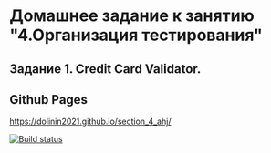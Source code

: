 # Домашнее задание к занятию "4.Организация тестирования"
## Задание 1. Credit Card Validator.

## Github Pages
https://dolinin2021.github.io/section_4_ahj/

[![Build status](https://ci.appveyor.com/api/projects/status/qqyvbn9aejq9rw81?svg=true)](https://ci.appveyor.com/project/Dolinin2021/section-4-ahj)
